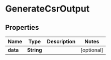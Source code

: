 

# GenerateCsrOutput


## Properties

| Name | Type | Description | Notes |
|------------ | ------------- | ------------- | -------------|
|**data** | **String** |  |  [optional] |



